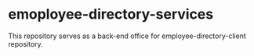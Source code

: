 # emoployee-directory-services
This repository serves as a back-end office for employee-directory-client repository.
